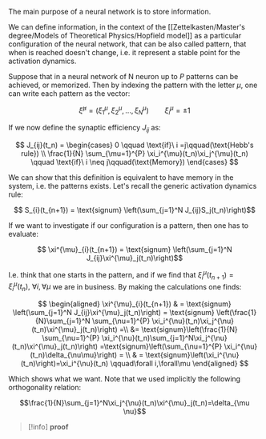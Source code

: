 The main purpose of a neural network is to store information. 

We can define information, in the context of the [[Zettelkasten/Master's degree/Models of Theoretical Physics/Hopfield model]] as a particular configuration of the neural network, that can be also called pattern, that when is reached doesn't change, i.e. it represent a stable point for the activation dynamics. 

Suppose that in a neural network of N neuron up to $P$ patterns can be achieved, or memorized.
Then by indexing the pattern with the letter $\mu$, one can write each pattern as the vector:

$$ \bar{\xi}^{\mu}= (\xi_1^\mu,\xi_2^\mu,\dots,\xi_N^\mu) \qquad \xi_i^{\mu}= \pm 1 $$

If we now define the synaptic efficiency $J_{ij}$ as:

$$ J_{ij}(t_n) = \begin{cases} 0 \qquad \text{if}\ i =j\qquad(\text{Hebb's rule}) \\ \frac{1}{N} \sum_{\mu=1}^{P} \xi_i^{\mu}(t_n)\xi_j^{\mu}(t_n) \qquad \text{if}\ i \neq j\qquad(\text{Memory})
\end{cases} $$

We can show that this definition is equivalent to have memory in the system, i.e. the patterns exists.
Let's recall the generic activation dynamics rule:

$$ S_{i}(t_{n+1}) = \text{signum} \left(\sum_{j=1}^N J_{ij}S_j(t_n)\right)$$

If we want to investigate if our configuration is a pattern, then one has to evaluate:

$$ \xi^{\mu}_{i}(t_{n+1}) = \text{signum} \left(\sum_{j=1}^N J_{ij}\xi^{\mu}_j(t_n)\right)$$

I.e. think that one starts in the pattern, and if we find that $\xi^{\mu}_{i}(t_{n+1})=\xi^{\mu}_{i}(t_{n}), \ \forall i, \forall \mu$ we are in business.
By making the calculations one finds:

$$ \begin{aligned} \xi^{\mu}_{i}(t_{n+1}) & = \text{signum} \left(\sum_{j=1}^N J_{ij}\xi^{\mu}_j(t_n)\right) = \text{signum} \left(\frac{1}{N}\sum_{j=1}^N \sum_{\nu=1}^{P} \xi_i^{\nu}(t_n)\xi_j^{\nu}(t_n)\xi^{\mu}_j(t_n)\right) =\\ &= \text{signum}\left(\frac{1}{N} \sum_{\nu=1}^{P} \xi_i^{\nu}(t_n)\sum_{j=1}^N\xi_j^{\nu}(t_n)\xi^{\mu}_j(t_n)\right) =\text{signum}\left(\sum_{\nu=1}^{P} \xi_i^{\nu}(t_n)\delta_{\nu\mu}\right) = \\ & = \text{signum}\left(\xi_i^{\nu}(t_n)\right)=\xi_i^{\nu}(t_n) \qquad\forall i,\forall\mu  \end{aligned}    $$

Which shows what we want.
Note that  we used implicitly the following orthogonality relation:

$$\frac{1}{N}\sum_{j=1}^N\xi_j^{\nu}(t_n)\xi^{\mu}_j(t_n)=\delta_{\mu \nu}$$

>[!info] **proof**


